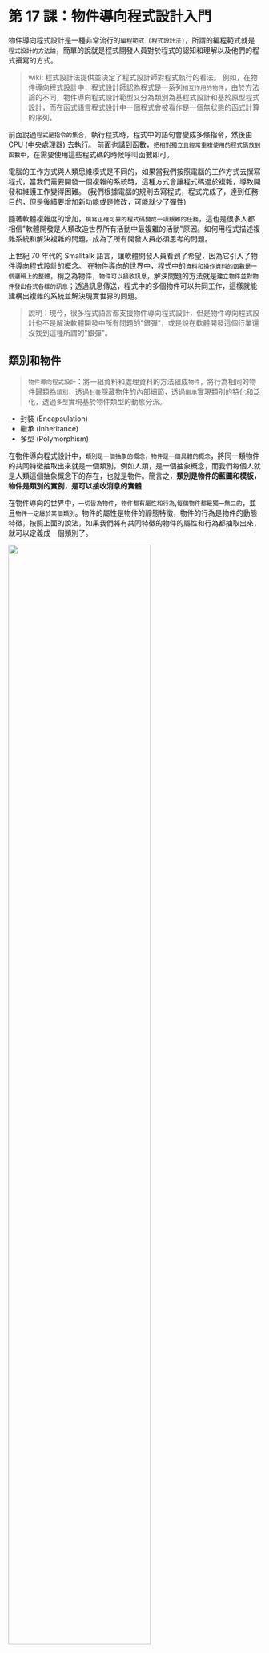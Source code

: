 # 第 17 課：物件導向程式設計入門

物件導向程式設計是一種非常流行的`編程範式 (程式設計法)`，所謂的編程範式就是`程式設計的方法論`，簡單的說就是程式開發人員對於程式的認知和理解以及他們的程式撰寫的方式。

> wiki: 程式設計法提供並決定了程式設計師對程式執行的看法。
> 例如，在物件導向程式設計中，程式設計師認為程式是一系列`相互作用的物件`，由於方法論的不同，物件導向程式設計範型又分為類別為基程式設計和基於原型程式設計，而在函式語言程式設計中一個程式會被看作是一個無狀態的函式計算的序列。

前面說過`程式是指令的集合`，執行程式時，程式中的語句會變成多條指令，然後由 CPU (中央處理器) 去執行。
前面也講到函數，`把相對獨立且經常重複使用的程式碼放到函數中`，在需要使用這些程式碼的時候呼叫函數即可。

電腦的工作方式與人類思維模式是不同的，如果當我們按照電腦的工作方式去撰寫程式，當我們需要開發一個複雜的系統時，這種方式會讓程式碼過於複雜，導致開發和維護工作變得困難。 (我們根據電腦的規則去寫程式，程式完成了，達到任務目的，但是後續要增加新功能或是修改，可能就少了彈性)

隨著軟體複雜度的增加，`撰寫正確可靠的程式碼變成一項艱難的任務`，這也是很多人都相信"軟體開發是人類改造世界所有活動中最複雜的活動"原因。如何用程式描述複雜系統和解決複雜的問題，成為了所有開發人員必須思考的問題。

上世紀 70 年代的 Smalltalk 語言，讓軟體開發人員看到了希望，因為它引入了物件導向程式設計的概念。
在物件導向的世界中，程式中的`資料和操作資料的函數是一個邏輯上的整體`，稱之為物件，`物件可以接收訊息`，解決問題的方法就是`建立物件並對物件發出各式各樣的訊息`；透過訊息傳送，程式中的多個物件可以共同工作，這樣就能建構出複雜的系統並解決現實世界的問題。

> 說明：現今，很多程式語言都支援物件導向程式設計，但是物件導向程式設計也不是解決軟體開發中所有問題的"銀彈"，或是說在軟體開發這個行業還沒找到這種所謂的"銀彈"。

## 類別和物件
> `物件導向程式設計`：將一組資料和處理資料的方法組成`物件`，將行為相同的物件歸類為`類別`，透過`封裝`隱藏物件的內部細節，透過`繼承`實現類別的特化和泛化，透過`多型`實現基於物件類型的動態分派。

- 封裝 (Encapsulation)
- 繼承 (Inheritance)
- 多型 (Polymorphism)

在物件導向程式設計中，`類別是一個抽象的概念，物件是一個具體的概念`，將同一類物件的共同特徵抽取出來就是一個類別，例如人類，是一個抽象概念，而我們每個人就是人類這個抽象概念下的存在，也就是物件。簡言之，**類別是物件的藍圖和模板，物件是類別的實例，是可以接收消息的實體**

在物件導向的世界中，`一切皆為物件`，`物件都有屬性和行為`,`每個物件都是獨一無二的`，並且`物件一定屬於某個類別`。物件的屬性是物件的靜態特徵，物件的行為是物件的動態特徵，按照上面的說法，如果我們將有共同特徵的物件的屬性和行為都抽取出來，就可以定義成一個類別了。

<img src="https://gitee.com/jackfrued/mypic/raw/master/20210731182741.png" width="75%">

## 類別定義
在 Python 中，可以使用 `class` 關鍵字加上類別名稱來定義類別，在類別的程式碼中，我們需要寫一些函數，有說過類別是一個抽象概念，那麼這些函數就是我們對一個類別物件共同的動態特徵的提取，寫在類別裡面的函數稱之為`方法`，方法就是物件的行為，也就是物件可以接收的消息。

方法第一個參數通常是 `self`，代表接收這個消息的物件本身。

```py
class Student:
    def study(self, course_name):
        print(f'學生正在學習{course_name}.')

    def play(self):
        print(f'學生正在玩遊戲.')
```
## 建立和使用物件
定義好類別之後，可以使用建構子語法來建立物件，程式碼如下所示：

```py
stu1 = Student()
stu2 = Student()
print(stu1)    # <__main__.Student object at 0x10ad5ac50>
print(stu2)    # <__main__.Student object at 0x10ad5acd0> 
print(hex(id(stu1)), hex(id(stu2)))    # 0x10ad5ac50 0x10ad5acd0
```

上面的程式碼可以看到印出來的物件在記憶體中的位置 (16 進制形式)，跟使用 `id` 函數查看物件標示獲得的值是一樣的。

我們定義的變數保存的是一個物件在記憶體中的邏輯位址，透過這個邏輯位址，就可以在記憶體中找到這個物件，因此，`stu3 = stu2` 這樣的賦值語法並沒有建立新的物件，只是用一個新的變數保存了已有物件的位址。

接下來，嘗試給物件發送消息，就是呼叫物件方法。在 Python 中，給物件發送訊息有兩種方式，如下所示：

```py
# 透過 "類別.方法" 呼叫方法，第一個參數是接收訊息的物件，第二個參數是學習的課程名稱
Student.study(stu1, 'Python 程式開發')    # 學生在在學習 Python 程式開發 

# 透過 "物件.方法" 呼叫方法，點前面的物件就是接收訊息的物件，只需要傳入第二個參數
stu1.study('Python 程式開發')  # 學生在在學習 Python 程式開發 

Student.play(stu2)    # 學生正在玩遊戲.
stu2.play()           # 學生正在玩遊戲. 
```

### 初始化方法
剛剛建立的物件只有行為沒有屬性，如果要給物件定義屬性，修改剛剛的 `Student` 類別，並在裡面加入一個 `__init__` 方法 (建構子)。

在呼叫 `Student` 類別的建構子建立物件時，首先會在記憶體中獲得儲存學生物件所需的記憶體空間，然後會自動執行 `__init__` 方法，完成對記憶體的初始化操作，友就是將資料存到記憶體中，所以透過 `Student` 類別加入 `__init__` 方法的方式，為物件指定屬性，同時完成對屬性設定初始值的動作，因此，`__init__` 方法通常也稱作初始化方法。

程式碼如下所示：

```py
class Student:
    def __init__(self, name, age):
        """初始化方法"""
        self.name = name
        self.age = age

    def study(self, course_name):
        print(f'{self.name}正在學習{course_name}.')

    def play(self):
        print(f'{self.name}正在玩遊戲.')
```

```py
# 由於初始化方法除了 self 之外還有兩個參數
# 所以呼叫 Student 類別的建構子建立物件時，要傳入兩個參數
stu1 = Student('Joe', 18)
stu2 = Student('Tim', 15)
stu1.study('Python 程式設計')    # Joe正在學習 Python 程式設計.
stu2.play()                    # Tim 正在玩遊戲.
```

### 列印物件
在 Python 中，兩個下底線 `__` (讀作 'dunder') 開頭和結尾的方法通常是有特殊用途與意義的，一般稱為**魔術方法**。

如果我們在印出物件的時候，不希望看到物件的位址，而是我們自定義的訊息，可以透過在類別中放置 `__repr__` 魔術方法來做到，該方法返回的字串，就是用 `print` 函數列印物件時候會顯示的內容，如下程式碼所示：

```py
class Student:
    def __init__(self, name, age):
        """初始化方法"""
        self.name = name
        self.age = age

    def study(self, course_name):
        print(f'{self.name}正在學習{course_name}.')

    def play(self):
        print(f'{self.name}正在玩遊戲.')
    
    def __repr__(self):
        return f'{self.name}: {self.age}'


stu1 = Student('Joe', 18)
print(stu1)        # Joe: 18
students = [stu1, Student('Tim', 36), Student('Jerry', 25)]
print(students)    # [Joe: 40, Tim: 36, Jerry: 25]
```

## 物件導向的支柱
物件導向有三大支柱：`封裝`、`繼承`、`多型`

封裝：隱藏一切可以隱藏的實作細節，只向外面公開簡單的呼叫介面。

在類別中定義的物件方法就是一種封裝，這種封裝可以讓我們在建立物件之後，只需要給物件發送一個訊息，就可以執行方法中的程式碼，也就是說只知道方法的名字和參數，不知道方法內部實作細節的情況下，就完成了方法的使用。

> ex，叫一個機器人倒水，如果不使用物件導向開發，不做任何的封裝，就需要像這個機器人發出一系列的指令，如站立、向左轉、向前5步...等，才能完成簡單的操作，如果按照物件導向的思維，就可以將倒水的指令封裝到機器人的一個方法中，當需要機器人倒水時，只要向機器人發出倒水的訊息就可以了。

在很多情境，物件導向其實就是三步驟的問題，第一步定義類別，第二步建立物件，第三步給物件發送訊息。

當然有時，我們不需要第一步驟，因為享用的類別已經存在，例如，Python 內建的 `list`、`set`、`dict` 其實都不是函數而是類別，因為是內建的，不用再自行定義類別。有些類別不是 Python 標準函式庫直接提供的，來自第三方程式碼，如何使用後面會說明。

在某些特殊情境中，會用名為 `內建物件` 的物件，所謂內建物件就是上面三步驟的第一、二都不需要，因為類別已經存在並建立過了，直接向物件發送訊息即可，也就是常說的 `開箱即用`。 (在 C# 中像是已經可以直接呼叫的 Date 類別等類別，不用 new 就可以直接使用)

## 案例說明
#### 案例 1：定義一個描述數字時鐘的類別。

```py
import time

# 定義數字時鐘
class Clock(object):
    """數字時鐘"""

    def __init__(self, hour=0, minute=0, second=0):
        """初始化方法
        :param hour: 時
        :param minute: 分
        :param second: 秒
        """
        self.hour = hour
        self.min = minute
        self.sec = second

    def run(self):
        """時間走動"""
        self.sec += 1
        if self.sec == 60:
            self.sec = 0
            self.min += 1
            if self.min == 60:
                self.min = 0
                self.hour += 1
                if self.hour == 24:
                    self.hour = 0

    def show(self):
        """顯示時間"""
        return f'{self.hour:0>2d}:{self.min:0>2d}:{self.sec:0>2d}'


# 建立時鐘物件
clock = Clock(23, 59, 58)

while True:
    # 給時鐘物件發送讀取時間的訊息
    print(clock.show())
    # 暫停 1 秒鐘
    time.sleep(1)
    # 給時鐘物件發送時間走動訊息
    clock.run()
```

### 案例 2：定義一個描述平面上的點，要求提供計算到另一點距離方法的類別
```py
class Point(object):
    def __init__(self, x=0, y=0):
        """
        :param x: 横坐标
        :param y: 纵坐标
        """
        self.x, self.y = x, y

    def distance_to(self, other):
        """計算點到點的距離
        :param other: 另一個點
        """
        dx = self.x - other.x
        dy = self.y - other.y
        return (dx * dx + dy * dy) ** 0.5

    def __str__(self):
        return f'({self.x}, {self.y})'


p1 = Point(3, 5)
p2 = Point(6, 9)
print(p1, p2)
print(p1.distance_to(p2))
```

## 總結
除了物件導向之外，還有`指令程式開發`、`函數式程式開發`等編程範式。

在物件導向的世界中，由於是由物件的構成，物件是可以接受訊息的實體，所以`物件導向開發更符合人類正常的思考習慣`。

類別是抽象的，物件是具體的，有了類別就能建立物件，有了物件就可以接收訊息，這就是物件導向的基礎。

定義類別的過程是抽象的過程，找到物件共用的屬性屬於資料抽象，找到物件共用的方法屬於行為抽象。

<img src="https://gitee.com/jackfrued/mypic/raw/master/20210731182914.png" width="75%">

## 補充
### __str__ 的功能與方法
1. `__str__` 功能，將物件按照自定義的格式用字串的形式顯示出來，增加可讀性
2. 物件在印出時預設呼叫 __str__ 方法，如果類別沒有重寫這個方法，育社會使用父類別 object 的 `__str__` 方法
3. object 的 `__str__` 方法內部是 pass，因此，印出來的會是記憶體位址。

### __repr__ 的功能與方法
1. __repr__ 如果用 IDE 軟體操作，功能與 `__str__` 完全一樣，都是實例可視化顯示
2. 開發中如果使用者需要可視化實例內容，只需要重寫 __str__ 或是 __repr__ 方法之一即可。如果兩個都有的畫，預設呼叫 __str__。
3. __str__ 與 __repr__ 區別在於指令的操作
  - __str__ 重寫後，如果直接在互動介面實例物件，顯示會是實例在記憶體中的位置，跟使用 print 物件是不一樣的。
  - __repr__ 重寫後，如果直接在互動介面寫實例物件，效果就跟使用 print 物件一樣，返回內容，不是記憶體位置
